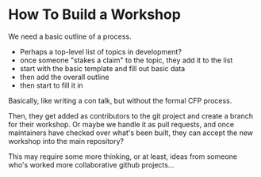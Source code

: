 # How To Build a Workshop

We need a basic outline of a process.

* Perhaps a top-level list of topics in development?
* once someone "stakes a claim" to the topic, they add it to the list
* start with the basic template and fill out basic data
* then add the overall outline
* then start to fill it in

Basically, like writing a con talk, but without the formal CFP process. 

Then, they get added as contributors to the git project and create a
branch for their workshop. Or maybe we handle it as pull requests, and
once maintainers have checked over what's been built, they can accept the
new workshop into the main repository?

This may require some more thinking, or at least, ideas from someone
who's worked more collaborative github projects...



